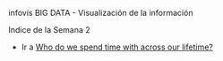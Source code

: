 infovis BIG DATA - Visualización de la información

Indice de la Semana 2

* Ir a [Who do we spend time with across our lifetime?](https://leito1981.github.io/infovis/S2/Americans.html)

